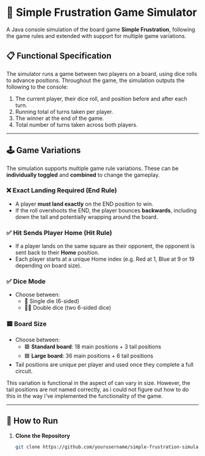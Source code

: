 # 🎲 Simple Frustration Game Simulator

A Java console simulation of the board game **Simple Frustration**, following the game rules and extended with support for multiple game variations.

## 📋 Functional Specification

The simulator runs a game between two players on a board, using dice rolls to advance positions. Throughout the game, the simulation outputs the following to the console:

1. The current player, their dice roll, and position before and after each turn.
2. Running total of turns taken per player.
3. The winner at the end of the game.
4. Total number of turns taken across both players.

---

## 🕹️ Game Variations

The simulation supports multiple game rule variations. These can be **individually toggled** and **combined** to change the gameplay.

### ❌ Exact Landing Required (End Rule)
- A player **must land exactly** on the END position to win.
- If the roll overshoots the END, the player bounces **backwards**, including down the tail and potentially wrapping around the board.

### ✅ Hit Sends Player Home (Hit Rule)
- If a player lands on the same square as their opponent, the opponent is sent back to their **Home** position.
- Each player starts at a unique Home index (e.g. Red at 1, Blue at 9 or 19 depending on board size).

### ✅ Dice Mode
- Choose between:
   - 🎲 Single die (6-sided)
   - 🎲🎲 Double dice (two 6-sided dice)

### 🟨 Board Size
- Choose between:
   - 🟩 **Standard board**: 18 main positions + 3 tail positions
   - 🟦 **Large board**: 36 main positions + 6 tail positions
- Tail positions are unique per player and used once they complete a full circuit.

This variation is functional in the aspect of can vary in size. However, the tail positions are not named correctly, as i could not figure out how to do this in the way i've implemented the functionality of the game.

---

## 🚀 How to Run

1. **Clone the Repository**
   ```bash
   git clone https://github.com/yourusername/simple-frustration-simulator.git